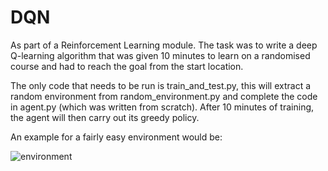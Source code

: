 # DQN
As part of a Reinforcement Learning module. The task was to write a deep Q-learning algorithm that was given 10 minutes to learn on a randomised course and had to reach the goal from the start location. 

The only code that needs to be run is train_and_test.py, this will extract a random environment from random_environment.py and complete the code in agent.py (which was written from scratch). After 10 minutes of training, the agent will then carry out its greedy policy.

An example for a fairly easy environment would be:

![environment](https://user-images.githubusercontent.com/73748574/104965791-60b13900-59d7-11eb-95e4-7e7013708dd4.png)
